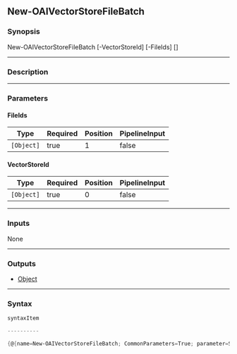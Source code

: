 New-OAIVectorStoreFileBatch
---------------------------

### Synopsis

New-OAIVectorStoreFileBatch [-VectorStoreId] <Object> [-FileIds] <Object> [<CommonParameters>]

---

### Description

---

### Parameters
#### **FileIds**

|Type      |Required|Position|PipelineInput|
|----------|--------|--------|-------------|
|`[Object]`|true    |1       |false        |

#### **VectorStoreId**

|Type      |Required|Position|PipelineInput|
|----------|--------|--------|-------------|
|`[Object]`|true    |0       |false        |

---

### Inputs
None

---

### Outputs
* [Object](https://learn.microsoft.com/en-us/dotnet/api/System.Object)

---

### Syntax
```PowerShell
syntaxItem
```
```PowerShell
----------
```
```PowerShell
{@{name=New-OAIVectorStoreFileBatch; CommonParameters=True; parameter=System.Object[]}}
```
